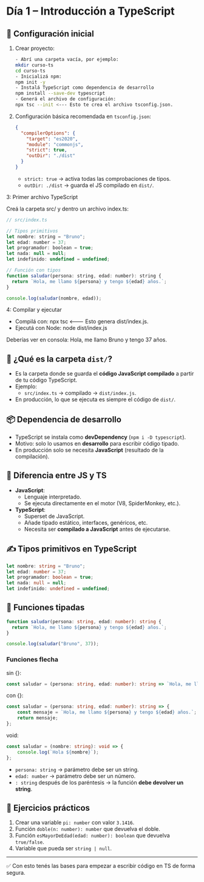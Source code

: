 # Día 1 – Introducción a TypeScript

## 🚀 Configuración inicial

1. Crear proyecto:
   ```bash
   - Abrí una carpeta vacía, por ejemplo:
   mkdir curso-ts
   cd curso-ts
   - Inicializá npm:
   npm init -y
   - Instalá TypeScript como dependencia de desarrollo
   npm install --save-dev typescript
   - Generá el archivo de configuración:
   npx tsc --init <--- Esto te crea el archivo tsconfig.json.
   ```

2. Configuración básica recomendada en `tsconfig.json`:
   ```json
   {
     "compilerOptions": {
       "target": "es2020",
       "module": "commonjs",
       "strict": true,
       "outDir": "./dist"
     }
   }
   ```

   - `strict: true` → activa todas las comprobaciones de tipos.
   - `outDir: ./dist` → guarda el JS compilado en `dist/`.

3: Primer archivo TypeScript

Creá la carpeta src/ y dentro un archivo index.ts:
```js
// src/index.ts

// Tipos primitivos
let nombre: string = "Bruno";
let edad: number = 37;
let programador: boolean = true;
let nada: null = null;
let indefinido: undefined = undefined;

// Función con tipos
function saludar(persona: string, edad: number): string {
  return `Hola, me llamo ${persona} y tengo ${edad} años.`;
}

console.log(saludar(nombre, edad));
```

4: Compilar y ejecutar
- Compilá con:
npx tsc <--- Esto genera dist/index.js.
- Ejecutá con Node:
node dist/index.js

Deberías ver en consola:
Hola, me llamo Bruno y tengo 37 años.



## 📂 ¿Qué es la carpeta `dist/`?

- Es la carpeta donde se guarda el **código JavaScript compilado** a partir de tu código TypeScript.
- Ejemplo:
  - `src/index.ts` → compilado → `dist/index.js`.
- En producción, lo que se ejecuta es siempre el código de `dist/`.

## 📦 Dependencia de desarrollo

- TypeScript se instala como **devDependency** (`npm i -D typescript`).
- Motivo: solo lo usamos en **desarrollo** para escribir código tipado.
- En producción solo se necesita **JavaScript** (resultado de la compilación).

## 🔎 Diferencia entre JS y TS

- **JavaScript**:
  - Lenguaje interpretado.
  - Se ejecuta directamente en el motor (V8, SpiderMonkey, etc.).
- **TypeScript**:
  - Superset de JavaScript.
  - Añade tipado estático, interfaces, genéricos, etc.
  - Necesita ser **compilado a JavaScript** antes de ejecutarse.

## ✍️ Tipos primitivos en TypeScript

```ts
let nombre: string = "Bruno";
let edad: number = 37;
let programador: boolean = true;
let nada: null = null;
let indefinido: undefined = undefined;
```

## 🔧 Funciones tipadas

```ts
function saludar(persona: string, edad: number): string {
  return `Hola, me llamo ${persona} y tengo ${edad} años.`;
}

console.log(saludar("Bruno", 37));
```

### Funciones flecha

sin {}:
```ts
const saludar = (persona: string, edad: number): string => `Hola, me llamo ${persona} y tengo ${edad} años.`
```
con {}:
```ts
const saludar = (persona: string, edad: number): string => {
    const mensaje = `Hola, me llamo ${persona} y tengo ${edad} años.`;
    return mensaje;
};

```

void:
```ts
const saludar = (nombre: string): void => {
    console.log(`Hola ${nombre}`);
};

```

- `persona: string` → parámetro debe ser un string.
- `edad: number` → parámetro debe ser un número.
- `: string` después de los paréntesis → la función **debe devolver un string**.

## 📝 Ejercicios prácticos

1. Crear una variable `pi: number` con valor `3.1416`.
2. Función `doble(n: number): number` que devuelva el doble.
3. Función `esMayorDeEdad(edad: number): boolean` que devuelva `true/false`.
4. Variable que pueda ser `string | null`.

---
✅ Con esto tenés las bases para empezar a escribir código en TS de forma segura.
